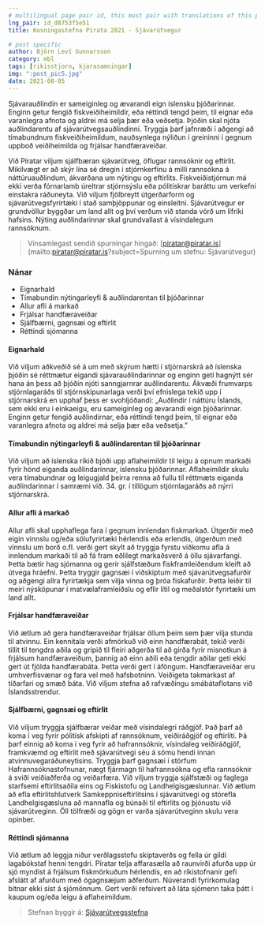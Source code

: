 ```yaml
---
# multilingual page pair id, this must pair with translations of this page. (This name must be unique)
lng_pair: id_d8753f5e51
title: Kosningastefna Pírata 2021 - Sjávarútvegur

# post specific
author: Björn Leví Gunnarsson
category: mbl
tags: [rikisstjorn, kjarasamningar]
img: ":post_pic5.jpg"
date: 2021-08-05
---
```


Sjávarauðlindin er sameiginleg og ævarandi eign íslensku þjóðarinnar. Enginn getur fengið fiskveiðiheimildir, eða réttindi tengd þeim, til eignar eða varanlegra afnota og aldrei má selja þær eða veðsetja. Þjóðin skal njóta auðlindarentu af sjávarútvegsauðlindinni. Tryggja þarf jafnræði í aðgengi að tímabundnum fiskveiðiheimildum, nauðsynlega nýliðun í greininni í gegnum uppboð veiðiheimilda og frjálsar handfæraveiðar.

Við Píratar viljum sjálfbæran sjávarútveg, öflugar rannsóknir og eftirlit. Mikilvægt er að skýr lína sé dregin í stjórnkerfinu á milli rannsókna á náttúruauðlindum, ákvarðana um nýtingu og eftirlits. Fiskveiðistjórnun má ekki verða fórnarlamb úreltrar stjórnsýslu eða pólitískrar baráttu um verkefni einstakra ráðuneyta. Við viljum fjölbreytt útgerðarform og sjávarútvegsfyrirtæki í stað samþjöppunar og einsleitni. Sjávarútvegur er grundvöllur byggðar um land allt og því verðum við standa vörð um lífríki hafsins. Nýting auðlindarinnar skal grundvallast á vísindalegum rannsóknum.

> Vinsamlegast sendið spurningar hingað: [piratar@piratar.is](mailto:piratar@piratar.is?subject=Spurning um stefnu: Sjávarútvegur)

### Nánar
- Eignarhald 
- Tímabundin nýtingarleyfi & auðlindarentan til þjóðarinnar 
- Allur afli á markað 
- Frjálsar handfæraveiðar 
- Sjálfbærni, gagnsæi og eftirlit 
- Réttindi sjómanna

#### Eignarhald 
Við viljum aðkveðið sé á um með skýrum hætti í stjórnarskrá að íslenska þjóðin sé réttmætur eigandi sjávarauðlindarinnar og enginn geti hagnýtt sér hana án þess að þjóðin njóti sanngjarnrar auðlindarentu. Ákvæði frumvarps stjórnlagaráðs til stjórnskipunarlaga verði því efnislega tekið upp í stjórnarskrá en upphaf þess er svohljóðandi: „Auðlindir í náttúru Íslands, sem ekki eru í einkaeigu, eru sameiginleg og ævarandi eign þjóðarinnar. Enginn getur fengið auðlindirnar, eða réttindi tengd þeim, til eignar eða varanlegra afnota og aldrei má selja þær eða veðsetja.”

#### Tímabundin nýtingarleyfi & auðlindarentan til þjóðarinnar 
Við viljum að íslenska ríkið bjóði upp aflaheimildir til leigu á opnum markaði fyrir hönd eiganda auðlindarinnar, íslensku þjóðarinnar. Aflaheimildir skulu vera tímabundnar og leigugjald þeirra renna að fullu til réttmæts eiganda auðlindarinnar í samræmi við. 34. gr. í tillögum stjórnlagaráðs að nýrri stjórnarskrá.

#### Allur afli á markað 
Allur afli skal upphaflega fara í gegnum innlendan fiskmarkað. Útgerðir með eigin vinnslu og/eða sölufyrirtæki hérlendis eða erlendis, útgerðum með vinnslu um borð o.fl. verði gert skylt að tryggja fyrstu viðkomu afla á innlendum markaði til að fá fram eðlilegt markaðsverð á öllu sjávarfangi. Þetta bætir hag sjómanna og gerir sjálfstæðum fiskframleiðendum kleift að útvega hráefni. Þetta tryggir gagnsæi í viðskiptum með sjávarútvegsafurðir og aðgengi allra fyrirtækja sem vilja vinna og þróa fiskafurðir. Þetta leiðir til meiri nýsköpunar í matvælaframleiðslu og eflir lítil og meðalstór fyrirtæki um land allt.

#### Frjálsar handfæraveiðar 
Við ætlum að gera handfæraveiðar frjálsar öllum þeim sem þær vilja stunda til atvinnu. Ein kennitala verði afmörkuð við einn handfærabát, tekið verði tillit til tengdra aðila og gripið til fleiri aðgerða til að girða fyrir misnotkun á frjálsum handfæraveiðum, þannig að einn aðili eða tengdir aðilar geti ekki gert út fjölda handfærabáta. Þetta verði gert í áföngum. Handfæraveiðar eru umhverfisvænar og fara vel með hafsbotninn. Veiðigeta takmarkast af tíðarfari og smæð báta. Við viljum stefna að rafvæðingu smábátaflotans við Íslandsstrendur.

#### Sjálfbærni, gagnsæi og eftirlit 
Við viljum tryggja sjálfbærar veiðar með vísindalegri ráðgjöf. Það þarf að koma í veg fyrir pólitísk afskipti af rannsóknum, veiðiráðgjöf og eftirliti. Þá þarf einnig að koma í veg fyrir að hafrannsóknir, vísindaleg veiðiráðgjöf, framkvæmd og eftirlit með sjávarútvegi séu á sömu hendi innan atvinnuvegaráðuneytisins. Tryggja þarf gagnsæi í störfum Hafrannsóknastofnunar, nægt fjármagn til hafrannsókna og efla rannsóknir á sviði veiðiaðferða og veiðarfæra. Við viljum tryggja sjálfstæði og faglega starfsemi eftirlitsaðila eins og Fiskistofu og Landhelgisgæslunnar. Við ætlum að efla eftirlitshlutverk Samkeppniseftirlitsins í sjávarútvegi og stórefla Landhelgisgæsluna að mannafla og búnaði til eftirlits og þjónustu við sjávarútveginn. Öll tölfræði og gögn er varða sjávarútveginn skulu vera opinber.

#### Réttindi sjómanna 
Við ætlum að leggja niður verðlagsstofu skiptaverðs og fella úr gildi lagabókstaf henni tengdri. Píratar telja affarasælla að raunvirði afurða upp úr sjó myndist á frjálsum fiskmörkuðum hérlendis, en að ríkistofnanir gefi afslátt af afurðum með ógagnsæjum aðferðum. Núverandi fyrirkomulag bitnar ekki síst á sjómönnum. Gert verði refsivert að láta sjómenn taka þátt í kaupum og/eða leigu á aflaheimildum.

> Stefnan byggir á: [Sjávarútvegsstefna](https://x.piratar.is/polity/1/document/496/)